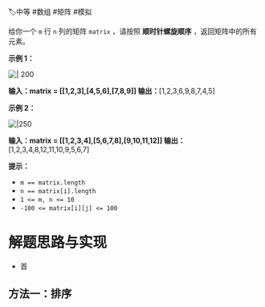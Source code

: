 🏷中等 #数组 #矩阵 #模拟

给你一个 `m` 行 `n` 列的矩阵 `matrix` ，请按照 **顺时针螺旋顺序** ，返回矩阵中的所有元素。

**示例 1：**

![ | 200](https://assets.leetcode.com/uploads/2020/11/13/spiral1.jpg)

**输入：matrix = [[1,2,3],[4,5,6],[7,8,9]]
输出：**[1,2,3,6,9,8,7,4,5]

**示例 2：**

![|250](https://assets.leetcode.com/uploads/2020/11/13/spiral.jpg)

**输入：matrix = [[1,2,3,4],[5,6,7,8],[9,10,11,12]]
输出：**[1,2,3,4,8,12,11,10,9,5,6,7]

**提示：**

- `m == matrix.length`
- `n == matrix[i].length`
- `1 <= m, n <= 10`
- `-100 <= matrix[i][j] <= 100`

# 解题思路与实现

- 首
## 方法一：排序
